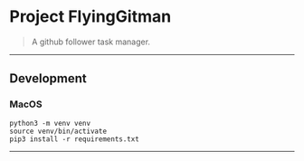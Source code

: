 # Project FlyingGitman
> A github follower task manager.
---

## Development

### MacOS
```
python3 -m venv venv
source venv/bin/activate
pip3 install -r requirements.txt
```
---